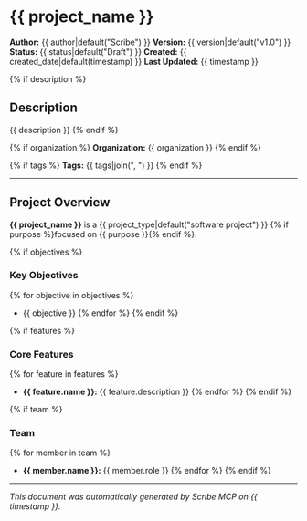 # {{ project_name }}

**Author:** {{ author|default("Scribe") }}
**Version:** {{ version|default("v1.0") }}
**Status:** {{ status|default("Draft") }}
**Created:** {{ created_date|default(timestamp) }}
**Last Updated:** {{ timestamp }}

{% if description %}
## Description
{{ description }}
{% endif %}

{% if organization %}
**Organization:** {{ organization }}
{% endif %}

{% if tags %}
**Tags:** {{ tags|join(", ") }}
{% endif %}

---

## Project Overview

**{{ project_name }}** is a {{ project_type|default("software project") }} {% if purpose %}focused on {{ purpose }}{% endif %}.

{% if objectives %}
### Key Objectives
{% for objective in objectives %}
- {{ objective }}
{% endfor %}
{% endif %}

{% if features %}
### Core Features
{% for feature in features %}
- **{{ feature.name }}:** {{ feature.description }}
{% endfor %}
{% endif %}

{% if team %}
### Team
{% for member in team %}
- **{{ member.name }}:** {{ member.role }}
{% endfor %}
{% endif %}

---

*This document was automatically generated by Scribe MCP on {{ timestamp }}.*